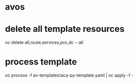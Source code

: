 # avos

# delete all template resources
oc delete all,route,services,pvc,dc --all

# process template
oc process -f av-templates/aca-py-template.yaml | oc apply -f -
